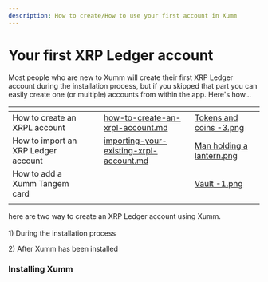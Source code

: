 ```yaml
---
description: How to create/How to use your first account in Xumm
---
```


# Your first XRP Ledger account

Most people who are new to Xumm will create their first XRP Ledger account during the installation process, but if you skipped that part you can easily create one (or multiple) accounts from within the app. Here's how...

<table data-view="cards"><thead><tr><th></th><th></th><th></th><th data-hidden data-card-target data-type="content-ref"></th><th data-hidden data-card-cover data-type="files"></th></tr></thead><tbody><tr><td>How to create an XRPL account</td><td></td><td></td><td><a href="how-to-create-an-xrpl-account.md">how-to-create-an-xrpl-account.md</a></td><td><a href="../../.gitbook/assets/Tokens and coins -3.png">Tokens and coins -3.png</a></td></tr><tr><td>How to import an XRP Ledger account</td><td></td><td></td><td><a href="../../getting-started/importing-your-existing-xrpl-account.md">importing-your-existing-xrpl-account.md</a></td><td><a href="../../.gitbook/assets/Man holding a lantern.png">Man holding a lantern.png</a></td></tr><tr><td>How to add a Xumm Tangem card</td><td></td><td></td><td></td><td><a href="../../.gitbook/assets/Vault -1.png">Vault -1.png</a></td></tr><tr><td></td><td></td><td></td><td></td><td></td></tr></tbody></table>



here are two way to create an XRP Ledger account using Xumm.\
\
1\) During the installation process&#x20;

2\) After Xumm has been installed

### Installing Xumm

